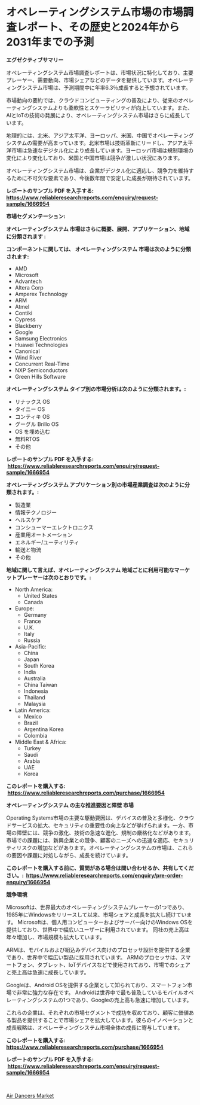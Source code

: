 <p><h1>オペレーティングシステム市場の市場調査レポート、その歴史と2024年から2031年までの予測</h1></p><p><strong>エグゼクティブサマリー</strong></p>
<p><p>オペレーティングシステム市場調査レポートは、市場状況に特化しており、主要プレーヤー、需要動向、市場シェアなどのデータを提供しています。オペレーティングシステム市場は、予測期間中に年率6.3％成長すると予想されています。</p><p>市場動向の要約では、クラウドコンピューティングの普及により、従来のオペレーティングシステムよりも柔軟性とスケーラビリティが向上しています。また、AIとIoTの技術の発展により、オペレーティングシステム市場はさらに成長しています。</p><p>地理的には、北米、アジア太平洋、ヨーロッパ、米国、中国でオペレーティングシステムの需要が高まっています。北米市場は技術革新にリードし、アジア太平洋市場は急速なデジタル化により成長しています。ヨーロッパ市場は規制環境の変化により変化しており、米国と中国市場は競争が激しい状況にあります。</p><p>オペレーティングシステム市場は、企業がデジタル化に適応し、競争力を維持するために不可欠な要素であり、今後数年間で安定した成長が期待されています。</p></p>
<p><strong>レポートのサンプル PDF を入手する: <a href="https://www.reliableresearchreports.com/enquiry/request-sample/1666954">https://www.reliableresearchreports.com/enquiry/request-sample/1666954</a></strong></p>
<p><strong>市場セグメンテーション:</strong></p>
<p><strong> オペレーティングシステム 市場はさらに概要、展開、アプリケーション、地域に分類されます :</strong></p>
<p><strong>コンポーネントに関しては、 オペレーティングシステム 市場は次のように分類されます: &nbsp;</strong></p>
<p><ul><li>AMD</li><li>Microsoft</li><li>Advantech</li><li>Altera Corp</li><li>Amperex Technology</li><li>ARM</li><li>Atmel</li><li>Contiki</li><li>Cypress</li><li>Blackberry</li><li>Google</li><li>Samsung Electronics</li><li>Huawei Technologies</li><li>Canonical</li><li>Wind River</li><li>Concurrent Real-Time</li><li>NXP Semiconductors</li><li>Green Hills Software</li></ul></p>
<p><strong> オペレーティングシステム タイプ別の市場分析は次のように分類されます。:</strong></p>
<p><ul><li>リナックス OS</li><li>タイニー OS</li><li>コンティキ OS</li><li>グーグル Brillo OS</li><li>OS を埋め込む</li><li>無料RTOS</li><li>その他</li></ul></p>
<p><strong>レポートのサンプル PDF を入手する: &nbsp;<a href="https://www.reliableresearchreports.com/enquiry/request-sample/1666954">https://www.reliableresearchreports.com/enquiry/request-sample/1666954</a></strong></p>
<p><strong> オペレーティングシステム アプリケーション別の市場産業調査は次のように分類されます。:</strong></p>
<p><ul><li>製造業</li><li>情報テクノロジー</li><li>ヘルスケア</li><li>コンシューマーエレクトロニクス</li><li>産業用オートメーション</li><li>エネルギー/ユーティリティ</li><li>輸送と物流</li><li>その他</li></ul></p>
<p><strong>地域に関して言えば、オペレーティングシステム 地域ごとに利用可能なマーケットプレーヤーは次のとおりです。:</strong></p>
<p><ul>
    <li>
        North America:
        <ul>
            <li>United States</li>
            <li>Canada</li>
        </ul>
    </li>
    <li>
        Europe:
        <ul>
            <li>Germany</li>
            <li>France</li>
            <li>U.K.</li>
            <li>Italy</li>
            <li>Russia</li>
        </ul>
    </li>
    <li>
        Asia-Pacific:
        <ul>
            <li>China</li>
            <li>Japan</li>
            <li>South Korea</li>
            <li>India</li>
            <li>Australia</li>
            <li>China Taiwan</li>
            <li>Indonesia</li>
            <li>Thailand</li>
            <li>Malaysia</li>
        </ul>
    </li>
    <li>
        Latin America:
        <ul>
            <li>Mexico</li>
            <li>Brazil</li>
            <li>Argentina Korea</li>
            <li>Colombia</li>
        </ul>
    </li>
    <li>
        Middle East & Africa:
        <ul>
            <li>Turkey</li>
            <li>Saudi</li>
            <li>Arabia</li>
            <li>UAE</li>
            <li>Korea</li>
        </ul>
    </li>
    </ul></p>
<p><strong>このレポートを購入する: &nbsp;<a href="https://www.reliableresearchreports.com/purchase/1666954">https://www.reliableresearchreports.com/purchase/1666954</a></strong></p>
<p><strong>オペレーティングシステム の主な推進要因と障壁 市場</strong></p>
<p><p>Operating Systems市場の主要な駆動要因は、デバイスの普及と多様化、クラウドサービスの拡大、セキュリティの重要性の向上などが挙げられます。一方、市場の障壁には、競争の激化、技術の急速な進化、規制の厳格化などがあります。市場での課題には、新興企業との競争、顧客のニーズへの迅速な適応、セキュリティリスクの増加などがあります。オペレーティングシステムの市場は、これらの要因や課題に対処しながら、成長を続けています。</p></p>
<p><strong>このレポートを購入する前に、質問がある場合は問い合わせるか、共有してください。:&nbsp; <a href="https://www.reliableresearchreports.com/enquiry/pre-order-enquiry/1666954">https://www.reliableresearchreports.com/enquiry/pre-order-enquiry/1666954</a></strong></p>
<p><strong>競争環境</strong></p>
<p><p>Microsoftは、世界最大のオペレーティングシステムプレーヤーの1つであり、1985年にWindowsをリリースして以来、市場シェアと成長を拡大し続けています。 Microsoftは、個人用コンピューターおよびサーバー向けのWindows OSを提供しており、世界中で幅広いユーザーに利用されています。 同社の売上高は年々増加し、市場規模も拡大しています。</p><p>ARMは、モバイルおよび組込みデバイス向けのプロセッサ設計を提供する企業であり、世界中で幅広い製品に採用されています。 ARMのプロセッサは、スマートフォン、タブレット、IoTデバイスなどで使用されており、市場でのシェアと売上高は急速に成長しています。</p><p>Googleは、Android OSを提供する企業として知られており、スマートフォン市場で非常に強力な存在です。 Androidは世界中で最も普及しているモバイルオペレーティングシステムの1つであり、Googleの売上高も急速に増加しています。</p><p>これらの企業は、それぞれの市場セグメントで成功を収めており、顧客に価値ある製品を提供することで市場シェアを拡大しています。彼らのイノベーションと成長戦略は、オペレーティングシステム市場全体の成長に寄与しています。</p></p>
<p><strong>このレポートを購入する: &nbsp; <a href="https://www.reliableresearchreports.com/purchase/1666954">https://www.reliableresearchreports.com/purchase/1666954</a></strong></p>
<p><strong>レポートのサンプル PDF を入手する: &nbsp;<a href="https://www.reliableresearchreports.com/enquiry/request-sample/1666954">https://www.reliableresearchreports.com/enquiry/request-sample/1666954</a></strong><strong></strong></p>
<p>&nbsp;</p>
<p><p><a href="https://artistic-helicopter-ca9.notion.site/Air-Dancers-Market-Analysis-Examines-its-Scope-on-Growth-Opportunities-and-Forecasted-Trends-Spanni-80a8f7e339da4f5fbfca7fe45adeba4b">Air Dancers Market</a></p></p>